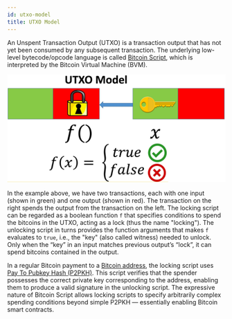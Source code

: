 ```yaml
---
id: utxo-model
title: UTXO Model
---
```


An Unspent Transaction Output (UTXO) is a transaction output that has not yet been consumed by any subsequent transaction. The underlying low-level bytecode/opcode language is called [Bitcoin Script](https://learnmeabitcoin.com/technical/script/), which is interpreted by the Bitcoin Virtual Machine (BVM).

![](../../static/img/utxo.jpg)

In the example above, we have two transactions, each with one input (shown in green) and one output (shown in red). The transaction on the right spends the output from the transaction on the left.
The locking script can be regarded as a boolean function `f` that specifies conditions to spend the bitcoins in the UTXO, acting as a lock (thus the name "locking").
The unlocking script in turns provides the function arguments that makes `f` evaluates to `true`, i.e., the "key" (also called witness) needed to unlock.
Only when the “key” in an input matches previous output’s “lock”, it can spend bitcoins contained in the output.

In a regular Bitcoin payment to a [Bitcoin address](https://learnmeabitcoin.com/technical/keys/address/), the locking script uses [Pay To Pubkey Hash (P2PKH)](https://learnmeabitcoin.com/technical/p2pkh). This script verifies that the spender possesses the correct private key corresponding to the address, enabling them to produce a valid signature in the unlocking script. The expressive nature of Bitcoin Script allows locking scripts to specify arbitrarily complex spending conditions beyond simple P2PKH — essentially enabling Bitcoin smart contracts.
